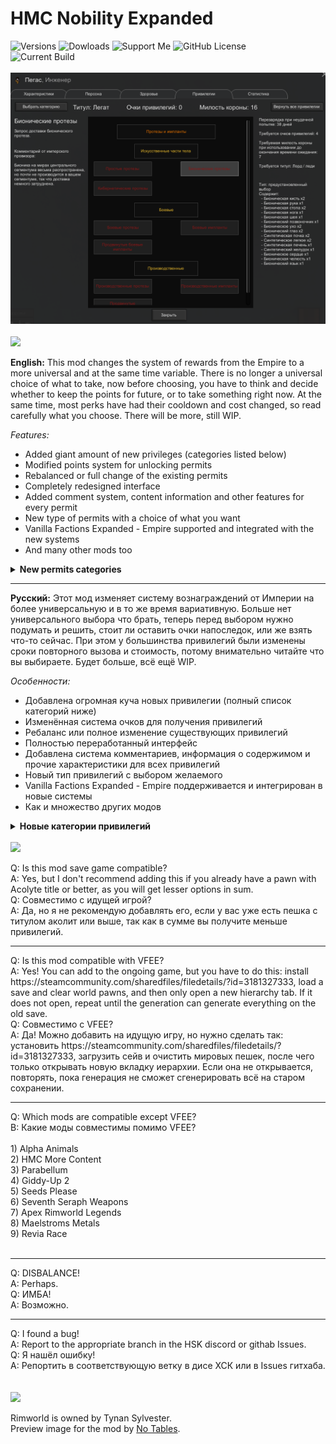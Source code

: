 # HMC Nobility Expanded
![Versions](https://img.shields.io/badge/version-1.3%2C_1.4-blue?style=for-the-badge) 
![Dowloads](https://img.shields.io/github/downloads/pacas/HMC-Nobility-Expanded/total?style=for-the-badge&color=blue) 
![Support Me](https://img.shields.io/badge/boosty-support_me-red?style=for-the-badge&logo=boosty&labelColor=grey&link=https%3A%2F%2Fboosty.to%2Fpacas) 
![GitHub License](https://img.shields.io/github/license/pacas/HMC-Nobility-Expanded?style=for-the-badge&color=red)<br>
![Current Build](https://img.shields.io/github/v/release/pacas/HMC-Nobility-Expanded?display_name=release&style=for-the-badge&color=darkgreen&logo=github)
<br><br>
![Preview](/preview.png?raw=true "Preview")<br><br>
<img src="https://i.imgur.com/svEwA2k.png">

**English:**
This mod changes the system of rewards from the Empire to a more universal and at the same time variable. There is no longer a universal choice of what to take, now before choosing, you have to think and decide whether to keep the points for future, or to take something right now. At the same time, most perks have had their cooldown and cost changed, so read carefully what you choose. There will be more, still WIP.

*Features:*
* Added giant amount of new privileges (categories listed below)
* Modified points system for unlocking permits
* Rebalanced or full change of the existing permits 
* Completely redesigned interface
* Added comment system, content information and other features for every permit
* New type of permits with a choice of what you want
* Vanilla Factions Expanded - Empire supported and integrated with the new systems
* And many other mods too
<details>
<summary><b>New permits categories</b></summary>

* Resources
* Tools
* Armor
* Apparel and accessories
* Melee weapons
* Ranged weapons (with ammo included)
* Turrets and mortars (with ammo included)
* Animals
* Allies
* Colonists
* Military aid
* Prosthetics and implants
* Seeds
</details>
<hr>

**Русский:** 
Этот мод изменяет систему вознаграждений от Империи на более универсальную и в то же время вариативную.  Больше нет универсального выбора что брать, теперь перед выбором нужно подумать и решить, стоит ли оставить очки напоследок, или же взять что-то сейчас. При этом у большинства привилегий были изменены сроки повторного вызова и стоимость, потому внимательно читайте что вы выбираете. Будет больше, всё ещё WIP.

*Особенности:*
* Добавлена огромная куча новых привилегии (полный список категорий ниже)
* Изменённая система очков для получения привилегий 
* Ребаланс или полное изменение существующих привилегий
* Полностью переработанный интерфейс
* Добавлена система комментариев, информация о содержимом и прочие характеристики для всех привилегий
* Новый тип привилегий с выбором желаемого
* Vanilla Factions Expanded - Empire поддерживается и интегрирован в новые системы
* Как и множество других модов
<details>
<summary><b>Новые категории привилегий</b></summary>

* Ресурсы
* Инструменты
* Броня
* Одежда и аксессуары
* Холодное оружие
* Огнестрельное оружие (патроны в комплекте)
* Турели и миномёты (патроны в комплекте)
* Животные
* Союзники
* Колонисты
* Военная поддержка
* Протезы и импланты
* Семена
</details>
<br>
<img src="https://i.imgur.com/5KVUmeE.png">

Q: Is this mod save game compatible?<br>
A: Yes, but I don't recommend adding this if you already have a pawn with Acolyte title or better, as you will get lesser options in sum.<br>
Q: Совместимо с идущей игрой?<br>
A: Да, но я не рекомендую добавлять его, если у вас уже есть пешка с титулом аколит или выше, так как в сумме вы получите меньше привилегий.<br>
<hr>
Q: Is this mod compatible with VFEE?<br>
A: Yes! You can add to the ongoing game, but you have to do this: install https://steamcommunity.com/sharedfiles/filedetails/?id=3181327333, load a save and clear world pawns, and then only open a new hierarchy tab. If it does not open, repeat until the generation can generate everything on the old save.<br>
Q: Совместимо с VFEE?<br>
A: Да! Можно добавить на идущую игру, но нужно сделать так: установить https://steamcommunity.com/sharedfiles/filedetails/?id=3181327333, загрузить сейв и очистить мировых пешек, после чего только открывать новую вкладку иерархии. Если она не открывается, повторять, пока генерация не сможет сгенерировать всё на старом сохранении.<br>
<hr>
Q: Which mods are compatible except VFEE?<br>
В: Какие моды совместимы помимо VFEE?<br><br>
1) Alpha Animals<br>
2) HMC More Content<br>
3) Parabellum<br>
4) Giddy-Up 2<br>
5) Seeds Please<br>
6) Seventh Seraph Weapons<br>
7) Apex Rimworld Legends<br>
8) Maelstroms Metals<br>
9) Revia Race<br>
<br>
<hr>
Q: DISBALANCE!<br>
A: Perhaps.<br>
Q: ИМБА!<br>
A: Возможно.<br>
<hr>
Q: I found a bug!<br>
A: Report to the appropriate branch in the HSK discord or githab Issues.<br>
Q: Я нашёл ошибку!<br>
A: Репортить в соответствующую ветку в дисе ХСК или в Issues гитхаба.<br><br><br>

<img src="https://i.imgur.com/fdngbbh.png">

Rimworld is owned by Tynan Sylvester.<br>
Preview image for the mod by [No Tables](https://twitter.com/No_Tables/status/1253989089000321026).<br>
